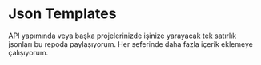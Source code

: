 # Json Templates
API yapımında veya başka projelerinizde işinize yarayacak tek satırlık jsonları bu repoda paylaşıyorum. Her seferinde daha fazla içerik eklemeye çalışıyorum.
